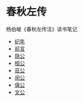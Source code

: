 # 春秋左传
杨伯峻《春秋左传注》读书笔记

* [纪年](docs/纪年.md)
* [前言](docs/00-前言.md)
* [隐公](docs/01-隐公.md)
* [桓公](docs/02-恒公.md)
* [荘公](docs/03-荘公.md)
* [闵公](docs/04-闵公.md)
* [僖公](docs/05-僖公.md)
* [文公](docs/06-文公.md)

[周]: http://baike.baidu.com/subview/6573/5070499.htm
[鲁]: http://baike.baidu.com/view/112125.htm
[郑]: http://baike.baidu.com/subview/39956/5118052.htm
[宋]: http://baike.baidu.com/subview/169458/7879374.htm
[齐]: http://baike.baidu.com/subview/268562/8904016.htm
[晋]: http://baike.baidu.com/item/%E6%99%8B%E5%9B%BD/4862635
[楚]: http://baike.baidu.com/item/%E6%A5%9A%E5%9B%BD/950754
[秦]: http://baike.baidu.com/item/%E7%A7%A6%E5%9B%BD/2046221
[卫]: http://baike.baidu.com/subview/388889/6092585.htm
[陈]: http://baike.baidu.com/subview/169343/6888357.htm
[蔡]: http://baike.baidu.com/view/169347.htm
[曹]: http://baike.baidu.com/subview/169371/7379700.htm
[杞]: http://baike.baidu.com/view/85970.htm

